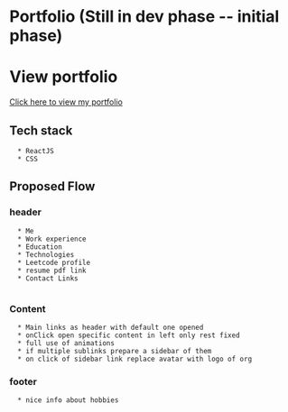 #  Portfolio (Still in dev phase -- initial phase)

# View portfolio
<a href="https://ajayg51-portfolio.web.app/"> Click here to view my portfolio</a>

## Tech stack
```
  * ReactJS
  * CSS
```

## Proposed Flow
### header
```
  * Me
  * Work experience
  * Education
  * Technologies
  * Leetcode profile
  * resume pdf link
  * Contact Links
  
```

### Content

```
  * Main links as header with default one opened
  * onClick open specific content in left only rest fixed
  * full use of animations
  * if multiple sublinks prepare a sidebar of them
  * on click of sidebar link replace avatar with logo of org
```

### footer
```
  * nice info about hobbies
```


